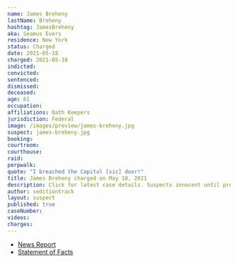 ```yaml
---
name: James Breheny
lastName: Breheny
hashtag: JamesBreheny
aka: Seamus Evers
residence: New York
status: Charged
date: 2021-05-18
charged: 2021-05-18
indicted:
convicted:
sentenced:
dismissed:
deceased:
age: 61
occupation:
affiliations: Oath Keepers
jurisdiction: Federal
image: /images/preview/james-breheny.jpg
suspect: james-breheny.jpg
booking:
courtroom:
courthouse:
raid:
perpwalk:
quote: "I breached the Capital [sic] door!"
title: James Breheny charged on May 18, 2021
description: Click for latest case details. Suspects innocent until proven guilty.
author: seditiontrack
layout: suspect
published: true
caseNumber:
videos:
charges:
---
```


- [News Report](https://www.cbsnews.com/news/oath-keeper-james-breheny-charged-capitol-riot/)
- [Statement of Facts](https://www.justice.gov/usao-dc/case-multi-defendant/file/1395881/download)
